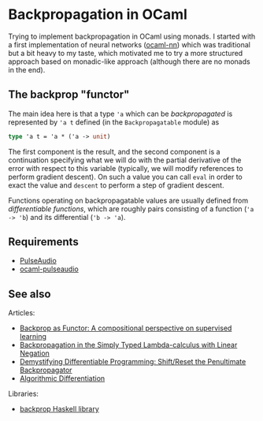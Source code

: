 Backpropagation in OCaml
========================

Trying to implement backpropagation in OCaml using monads. I started with a first implementation of neural networks ([ocaml-nn](https://github.com/smimram/ocaml-nn/)) which was traditional but a bit heavy to my taste, which motivated me to try a more structured approach based on monadic-like approach (although there are no monads in the end).

## The backprop "functor"

The main idea here is that a type `'a` which can be _backpropagated_ is represented by `'a t` defined (in the `Backpropagatable` module) as

```ocaml
type 'a t = 'a * ('a -> unit)
```

The first component is the result, and the second component is a continuation specifying what we will do with the partial derivative of the error with respect to this variable (typically, we will modify references to perform gradient descent). On such a value you can call `eval` in order to exact the value and `descent` to perform a step of gradient descent.

Functions operating on backpropagatable values are usually defined from _differentiable functions_, which are roughly pairs consisting of a function (`'a -> 'b`) and its differential (`'b -> 'a`).

## Requirements

- [PulseAudio](https://www.freedesktop.org/wiki/Software/PulseAudio/)
- [ocaml-pulseaudio](https://github.com/savonet/ocaml-pulseaudio)

## See also

Articles:

- [Backprop as Functor: A compositional perspective on supervised learning](https://arxiv.org/abs/1711.10455)
- [Backpropagation in the Simply Typed Lambda-calculus with Linear Negation](https://arxiv.org/abs/1909.13768v2)
- [Demystifying Differentiable Programming: Shift/Reset the Penultimate Backpropagator](https://arxiv.org/abs/1803.10228)
- [Algorithmic Differentiation](https://ocaml.xyz/algodiff.html)

Libraries:

- [backprop Haskell library](https://backprop.jle.im/)

